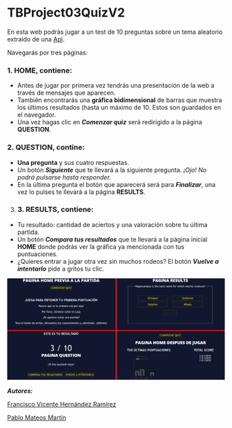 # TBProject03QuizV2
En esta web podrás jugar a un test de 10 preguntas sobre un tema aleatorio extraido de una [Api](https://opentdb.com).

Navegarás por tres páginas:

### **1. HOME**, contiene:
- Antes de jugar por primera vez tendrás una presentación de la web a través de mensajes que aparecen.
- También encontrarás una **gráfica bidimensional** de barras que muestra los últimos resultados (hasta un máximo de 10. Estos son guardados en el navegador.
- Una vez hagas clic en **_Comenzar quiz_** será redirigido a la página **QUESTION**.
### **2. QUESTION**, contine:
- **Una pregunta** y sus cuatro respuestas.
- Un botón **_Siguiente_** que te llevará a la siguiente pregunta. _¡Ojo! No podrá pulsarse hasta responder._
- En la última pregunta el botón que aparecerá será para **_Finalizar_**, una vez lo pulses te llevará a la página **RESULTS**.
3. ### **3. RESULTS**, contiene:
- Tu resultado: cantidad de aciertos y una valoración sobre tu última partida.
- Un botón **_Compara tus resultados_** que te llevará a la página inicial **HOME** donde podrás ver la gráfica ya mencionada con tus puntuaciones. 
- ¿Quieres entrar a jugar otra vez sin muchos rodeos? El botón **_Vuelve a intentarlo_** pide a gritos tu clic.

![Texto alternativo](assets/paginasQuiz.png)

**_Autores:_**

[Francisco Vicente Hernández Ramírez](https://github.com/Francsy)

[Pablo Mateos Martín](https://github.com/PabMatMar)